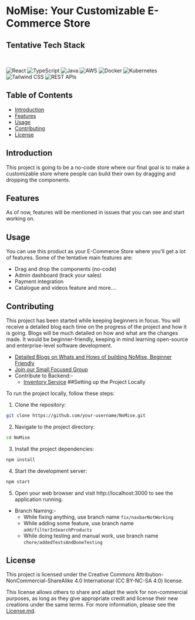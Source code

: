 # NoMise: Your Customizable E-Commerce Store

## Tentative Tech Stack
</br>

![React](https://img.shields.io/badge/-React-61DAFB?logo=react&logoColor=white&style=flat-square) ![TypeScript](https://img.shields.io/badge/-TypeScript-007ACC?logo=typescript&logoColor=white&style=flat-square) ![Java](https://img.shields.io/badge/-Java-007396?logo=java&logoColor=white&style=flat-square) ![AWS](https://img.shields.io/badge/-AWS-232F3E?logo=amazon-aws&logoColor=white&style=flat-square) ![Docker](https://img.shields.io/badge/-Docker-2496ED?logo=docker&logoColor=white&style=flat-square) ![Kubernetes](https://img.shields.io/badge/-Kubernetes-326CE5?logo=kubernetes&logoColor=white&style=flat-square) ![Tailwind CSS](https://img.shields.io/badge/-Tailwind_CSS-38B2AC?logo=tailwind-css&logoColor=white&style=flat-square) ![REST APIs](https://img.shields.io/badge/-REST_APIs-FF5733?logo=json&logoColor=white&style=flat-square)




## Table of Contents

- [Introduction](#introduction)
- [Features](#features)
- [Usage](#usage)
- [Contributing](#contributing)
- [License](#license)

## Introduction

This project is going to be a no-code store where our final goal is to make a customizable store where people can build their own by dragging and dropping the components.

## Features

As of now, features will be mentioned in issues that you can see and start working on.

## Usage

You can use this product as your E-Commerce Store where you'll get a lot of features. Some of the tentative main features are:

- Drag and drop the components (no-code)
- Admin dashboard (track your sales)
- Payment integration
- Catalogue and videos feature and more....

## Contributing

This project has been started while keeping beginners in focus. You will receive a detailed blog each time on the progress of the project and how it is going. Blogs will be much detailed on how and what are the changes made. It would be beginner-friendly, keeping in mind learning open-source and enterprise-level software development.
- [Detailed Blogs on Whats and Hows of building NoMise, Beginner Friendly](Blogs.md)
- [Join our Small Focused Group](https://chat.whatsapp.com/B7CwSOLkl8wIzLMn8GRNst)
- Contribute to Backend:-
  - [Inventory Service](https://github.com/AlphaDecodeX/nomise_inventory)
##Setting up the Project Locally

To run the project locally, follow these steps:

1. Clone the repository:
```bash
git clone https://github.com/your-username/NoMise.git

```
2. Navigate to the project directory:
```bash
cd NoMise

```
3. Install the project dependencies:
```bash
npm install

```
4. Start the development server:
```bash
npm start

```
5. Open your web browser and visit http://localhost:3000 to see the application running.

- Branch Naming:-
  - While fixing anything, use branch name ```fix/navbarNotWorking```
  - While adding some feature, use branch name ```add/filterInSearchProducts```
  - While doing testing and manual work, use branch name ```chore/addedTestsAndDoneTesting```
## License

This project is licensed under the Creative Commons Attribution-NonCommercial-ShareAlike 4.0 International (CC BY-NC-SA 4.0) license.

This license allows others to share and adapt the work for non-commercial purposes, as long as they give appropriate credit and license their new creations under the same terms. For more information, please see the [License.md](LICENSE.md).
